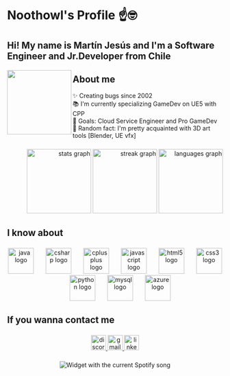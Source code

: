 # Noothowl's Profile ☝️🤓

<h2 align="left">Hi! My name is Martín Jesús and I'm a Software Engineer and Jr.Developer from Chile</h2>

<div style="margin-top: 20px;">
    <img align="left" height="150" src="https://i.pinimg.com/564x/65/7f/17/657f177ec1ad06c1df0523a218ad3e74.jpg" />
</div>

<h2 align="left">About me</h2>

<p align="left">✨ Creating bugs since 2002<br>📚 I'm currently specializing GameDev on UE5 with CPP<br>🎯 Goals: Cloud Service Engineer and Pro GameDev<br>🎲 Random fact: I'm pretty acquainted with 3D art tools [Blender, UE vfx]</p>


###

<div align="right">
  <img src="https://github-readme-stats.vercel.app/api?username=Noothowl&hide_title=false&hide_rank=true&show_icons=true&include_all_commits=true&count_private=true&disable_animations=false&theme=material-palenight&locale=en&hide_border=false" height="150" alt="stats graph" />
  <img src="https://streak-stats.demolab.com?user=Noothowl&locale=en&mode=daily&theme=material-palenight&hide_border=false&border_radius=5" height="150" alt="streak graph" />
  <img src="https://github-readme-stats.vercel.app/api/top-langs?username=Noothowl&locale=en&hide_title=false&layout=compact&card_width=320&langs_count=5&theme=material-palenight&hide_border=false" height="150" alt="languages graph" />
</div>

###

<h2 align="left">I know about</h2>

###

<div align="center">
  <img src="https://cdn.jsdelivr.net/gh/devicons/devicon/icons/java/java-original.svg" height="60" alt="java logo" />
  <img width="20" />
  <img src="https://cdn.jsdelivr.net/gh/devicons/devicon/icons/csharp/csharp-original.svg" height="60" alt="csharp logo" />
  <img width="20" />
  <img src="https://cdn.jsdelivr.net/gh/devicons/devicon/icons/cplusplus/cplusplus-original.svg" height="60" alt="cplusplus logo" />
  <img width="20" />
  <img src="https://cdn.jsdelivr.net/gh/devicons/devicon/icons/javascript/javascript-original.svg" height="60" alt="javascript logo" />
  <img width="20" />
  <img src="https://cdn.jsdelivr.net/gh/devicons/devicon/icons/html5/html5-original.svg" height="60" alt="html5 logo" />
  <img width="20" />
  <img src="https://cdn.jsdelivr.net/gh/devicons/devicon/icons/css3/css3-original.svg" height="60" alt="css3 logo" />
  <img width="20" />
  <img src="https://cdn.jsdelivr.net/gh/devicons/devicon/icons/python/python-original.svg" height="60" alt="python logo" />
  <img width="20" />
  <img src="https://cdn.jsdelivr.net/gh/devicons/devicon/icons/mysql/mysql-original.svg" height="60" alt="mysql logo" />
  <img width="20" />
  <img src="https://cdn.jsdelivr.net/gh/devicons/devicon/icons/azure/azure-original.svg" height="60" alt="azure logo" />
</div>

###

<h2 align="left">If you wanna contact me</h2>

###

<div align="center">
  <a href="discordadpp.com/users/317813797207146496" target="_blank">
    <img src="https://img.shields.io/static/v1?message=Discord&logo=discord&label=&color=7289DA&logoColor=white&labelColor=&style=for-the-badge" height="35" alt="discord logo" />
  </a>
  <a href="martinchipoco@gmail.com" target="_blank">
    <img src="https://img.shields.io/static/v1?message=Gmail&logo=gmail&label=&color=D14836&logoColor=white&labelColor=&style=for-the-badge" height="35" alt="gmail logo" />
  </a>
  <a href="https://www.linkedin.com/in/martín-jesús-chipoco/" target="_blank">
    <img src="https://img.shields.io/static/v1?message=LinkedIn&logo=linkedin&label=&color=0077B5&logoColor=white&labelColor=&style=for-the-badge" height="35" alt="linkedin logo" />
  </a>
</div>

###

<div align="center">
  <img src="?theme=dark" alt="Widget with the current Spotify song" />
</div>

###
